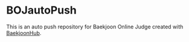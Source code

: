 # BOJautoPush
This is an auto push repository for Baekjoon Online Judge created with [BaekjoonHub](https://github.com/BaekjoonHub/BaekjoonHub).

